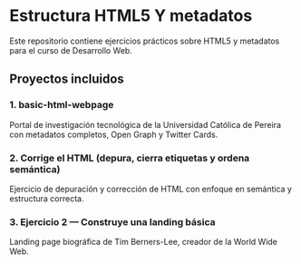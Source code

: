 # Estructura HTML5 Y metadatos

Este repositorio contiene ejercicios prácticos sobre HTML5 y metadatos para el curso de Desarrollo Web.

## Proyectos incluidos

### 1. basic-html-webpage
Portal de investigación tecnológica de la Universidad Católica de Pereira con metadatos completos, Open Graph y Twitter Cards.

### 2. Corrige el HTML (depura, cierra etiquetas y ordena semántica)
Ejercicio de depuración y corrección de HTML con enfoque en semántica y estructura correcta.

### 3. Ejercicio 2 — Construye una landing básica
Landing page biográfica de Tim Berners-Lee, creador de la World Wide Web.
